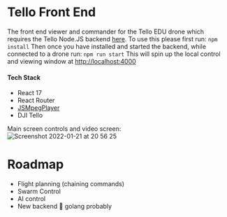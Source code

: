 # Tello Front End

The front end viewer and commander for the Tello EDU drone which requires the Tello Node.JS backend [here](https://github.com/lm93547/tello-backend). To use this please first run:
`npm install`
Then once you have installed and started the backend, while connected to a drone run:
`npm run start`
This will spin up the local control and viewing window at [http://localhost:4000](http://localhost:4000)

#### Tech Stack
- React 17
- React Router
- [JSMpegPlayer](https://github.com/cycjimmy/jsmpeg-player)
- DJI Tello

Main screen controls and video screen:
![Screenshot 2022-01-21 at 20 56 25](https://user-images.githubusercontent.com/49888000/150599093-be5f2c9b-ddfa-4fe9-9a28-6560c5e2de62.png)

# Roadmap
- Flight planning (chaining commands)
- Swarm Control
- AI control
- New backend 🤣 golang probably
